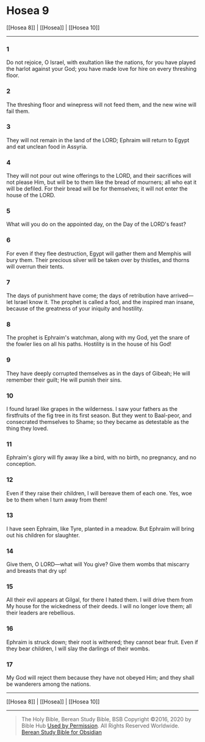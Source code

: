 # Hosea 9

[[Hosea 8]] | [[Hosea]] | [[Hosea 10]]

---

### 1
Do not rejoice, O Israel, with exultation like the nations, for you have played the harlot against your God; you have made love for hire on every threshing floor.

### 2
The threshing floor and winepress will not feed them, and the new wine will fail them.

### 3
They will not remain in the land of the LORD; Ephraim will return to Egypt and eat unclean food in Assyria.

### 4
They will not pour out wine offerings to the LORD, and their sacrifices will not please Him, but will be to them like the bread of mourners; all who eat it will be defiled. For their bread will be for themselves; it will not enter the house of the LORD.

### 5
What will you do on the appointed day, on the Day of the LORD's feast?

### 6
For even if they flee destruction, Egypt will gather them and Memphis will bury them. Their precious silver will be taken over by thistles, and thorns will overrun their tents.

### 7
The days of punishment have come; the days of retribution have arrived—let Israel know it. The prophet is called a fool, and the inspired man insane, because of the greatness of your iniquity and hostility.

### 8
The prophet is Ephraim's watchman, along with my God, yet the snare of the fowler lies on all his paths. Hostility is in the house of his God!

### 9
They have deeply corrupted themselves as in the days of Gibeah; He will remember their guilt; He will punish their sins.

### 10
I found Israel like grapes in the wilderness. I saw your fathers as the firstfruits of the fig tree in its first season. But they went to Baal-peor, and consecrated themselves to Shame; so they became as detestable as the thing they loved.

### 11
Ephraim's glory will fly away like a bird, with no birth, no pregnancy, and no conception.

### 12
Even if they raise their children, I will bereave them of each one. Yes, woe be to them when I turn away from them!

### 13
I have seen Ephraim, like Tyre, planted in a meadow. But Ephraim will bring out his children for slaughter.

### 14
Give them, O LORD—what will You give? Give them wombs that miscarry and breasts that dry up!

### 15
All their evil appears at Gilgal, for there I hated them. I will drive them from My house for the wickedness of their deeds. I will no longer love them; all their leaders are rebellious.

### 16
Ephraim is struck down; their root is withered; they cannot bear fruit. Even if they bear children, I will slay the darlings of their wombs.

### 17
My God will reject them because they have not obeyed Him; and they shall be wanderers among the nations.

---

[[Hosea 8]] | [[Hosea]] | [[Hosea 10]]

---

> The Holy Bible, Berean Study Bible, BSB
> Copyright &copy;2016, 2020 by Bible Hub
> [Used by Permission](https://berean.bible/terms.htm). All Rights Reserved Worldwide.
> [Berean Study Bible for Obsidian](https://github.com/gapmiss/berean-study-bible-for-obsidian)</small>

